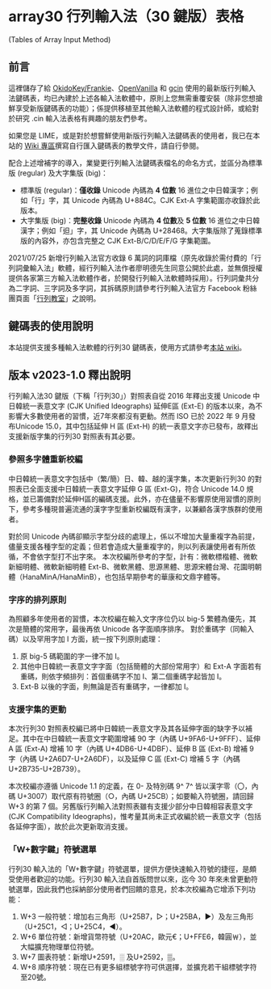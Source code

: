 # array30 行列輸入法（30 鍵版）表格
(Tables of Array Input Method)

## 前言
這裡儲存了給 [OkidoKey/Frankie](https://creativecrap.com/app/okidokey.html)、[OpenVanilla](https://openvanilla.org/) 和 [gcin](https://hyperrate.com/dir.php?eid=67) 使用的最新版行列輸入法鍵碼表，均已內建於上述各輸入法軟體中，原則上您無需重覆安裝（除非您想搶鮮享受新版鍵碼表的功能）；係提供移植至其他輸入法軟體的程式設計師，或給對於研究 .cin 輸入法表格有興趣的朋友們參考。

如果您是 LIME，或是對於想嘗鮮使用新版行列輸入法鍵碼表的使用者，我已在本站的 [Wiki 專區](https://github.com/gontera/array30/wiki)撰寫自行匯入鍵碼表的教學文件，請自行參閱。

配合上述增補字的導入，業變更行列輸入法鍵碼表檔名的命名方式，並區分為標準版 (regular) 及大字集版 (big)：
* 標準版 (regular)：**僅收錄** Unicode 內碼為 **4 位數** 16 進位之中日韓漢字；例如「行」字，其 Unicode 內碼為 U+884C。CJK Ext-A 字集範圍亦收錄於此版本。
* 大字集版 (big)：**完整收錄** Unicode 內碼為 **4 位數**及 **5 位數** 16 進位之中日韓漢字；例如「𨑨」字，其 Unicode 內碼為 U+28468。大字集版除了蒐錄標準版的內容外，亦包含完整之 CJK Ext-B/C/D/E/F/G 字集範圍。

2021/07/25 新增行列輸入法官方收錄 6 萬詞的詞庫檔（原先收錄於需付費的「行列詞彙輸入法」軟體，經行列輸入法作者廖明德先生同意公開於此處，並無償授權提供各家第三方輸入法軟體作者，於開發行列輸入法軟體時採用）。行列詞彙共分為二字詞、三字詞及多字詞，其拆碼原則請參考行列輸入法官方 Facebook 粉絲團頁面「[行列教室](https://www.facebook.com/notes/335303977574152/)」之說明。

## 鍵碼表的使用說明
本站提供支援多種輸入法軟體的行列30 鍵碼表，使用方式請參考[本站 wiki](https://github.com/gontera/array30/wiki)。

## 版本 v2023-1.0 釋出說明
行列輸入法30 鍵版（下稱「行列30」）對照表自從 2016 年釋出支援 Unicode 中日韓統一表意文字 (CJK Unified Ideographs) 延伸E區 (Ext-E) 的版本以來，為不影響大多數使用者的習慣，近7年來都沒有更動。然而 ISO 已於 2022 年 9 月發布Unicode 15.0，其中包括延伸 H 區 (Ext-H) 的統一表意文字亦已發布，故釋出支援新版字集的行列30 對照表有其必要。

### 參照多字體重新校編
中日韓統一表意文字包括中（繁/簡）日、韓、越的漢字集，本次更新行列30 的對照表已全面支援中日韓統一表意文字延伸 G 區 (Ext-G)，符合 Unicode 14.0 規格，並已籌備對於延伸H區的編碼支援。此外，亦在儘量不影響原使用習慣的原則下，參考多種現普遍流通的漢字字型重新校編既有漢字，以兼顧各漢字族群的使用者。

對於同 Unicode 內碼卻顯示字型分歧的處理上，係以不增加大量重複字為前提，儘量支援各種字型的定義；但若會造成大量重複字的，則以列表讓使用者有所依循，不會依字型打不出字來。
本次校編所參考的字型，計有：微軟標楷體、微軟新細明體、微軟新細明體 Ext-B、微軟黑體、思源黑體、思源宋體台灣、花園明朝體（HanaMinA/HanaMinB），也包括早期參考的華康和文鼎字體等。

### 字序的排列原則
為照顧多年使用者的習慣，本次校編在輸入文字序位仍以 big-5 繁體為優先，其次是簡體的常用字，最後再依 Unicode 各字面順序排序。
對於重碼字（同輸入碼）以及罕用字加 I 方面，統一按下列原則處理：
1. 原 big-5 碼範圍的字一律不加 I。
2. 其他中日韓統一表意文字字面（包括簡體的大部份常用字）和 Ext-A 字面若有重碼，則依字頻排列：首個重碼字不加 I、第二個重碼字起皆加 I。
3. Ext-B 以後的字面，則無論是否有重碼字，一律都加 I。

### 支援字集的更動
本次行列30 對照表校編已將中日韓統一表意文字及其各延伸字面的缺字予以補足。其中在中日韓統一表意文字範圍增補 90 字（內碼 U+9FA6-U+9FFF）、延伸 A 區 (Ext-A) 增補 10 字（內碼 U+4DB6-U+4DBF）、延伸 B 區 (Ext-B) 增補 9 字（內碼 U+2A6D7-U+2A6DF），以及延伸 C 區 (Ext-C) 增補 5 字（內碼 U+2B735-U+2B739）。

本次校編亦遵循 Unicode 1.1 的定義，在 0- 及特別碼 9^ 7^ 皆以漢字零（〇，內碼 U+3007）取代原有符號圈（○，內碼 U+25CB）；如要輸入符號圈，請回歸 W+3 的第 7 個。另舊版行列輸入法對照表雖有支援少部分中日韓相容表意文字 (CJK Compatibility Ideographs)，惟考量其尚未正式收編於統一表意文字（包括各延伸字面），故於此次更新取消支援。

### 「W+數字鍵」符號選單
行列30 輸入法的「W+數字鍵」符號選單，提供方便快速輸入符號的捷徑，是頗受使用者歡迎的功能。行列30 輸入法自首版問世以來，迄今 30 年來未曾更動符號選單，因此我們也採納部分使用者們回饋的意見，於本次校編為它增添下列功能：
1. W+3 一般符號：增加右三角形（U+25B7，▷；U+25BA，►）及左三角形（U+25C1，◁；U+25C4，◄）。
2. W+6 單位符號：新增貨幣符號（U+20AC，歐元€；U+FFE6，韓圓￦），並大幅擴充物理單位符號。
3. W+7 圖表符號：新增U+2591，░ 及U+2592，▒。
4. W+8 順序符號：現在已有更多組標號字符可供選擇，並擴充若干組標號字符至20號。
